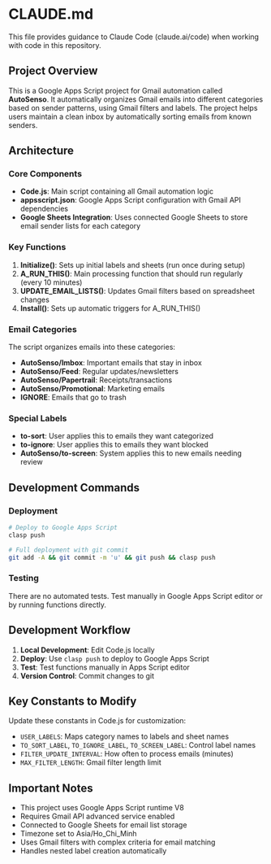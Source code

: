 # CLAUDE.md

This file provides guidance to Claude Code (claude.ai/code) when working with code in this repository.

## Project Overview

This is a Google Apps Script project for Gmail automation called **AutoSenso**. It automatically organizes Gmail emails into different categories based on sender patterns, using Gmail filters and labels. The project helps users maintain a clean inbox by automatically sorting emails from known senders.

## Architecture

### Core Components

- **Code.js**: Main script containing all Gmail automation logic
- **appsscript.json**: Google Apps Script configuration with Gmail API dependencies
- **Google Sheets Integration**: Uses connected Google Sheets to store email sender lists for each category

### Key Functions

1. **Initialize()**: Sets up initial labels and sheets (run once during setup)
2. **A_RUN_THIS()**: Main processing function that should run regularly (every 10 minutes)
3. **UPDATE_EMAIL_LISTS()**: Updates Gmail filters based on spreadsheet changes
4. **Install()**: Sets up automatic triggers for A_RUN_THIS()

### Email Categories

The script organizes emails into these categories:
- **AutoSenso/Imbox**: Important emails that stay in inbox
- **AutoSenso/Feed**: Regular updates/newsletters
- **AutoSenso/Papertrail**: Receipts/transactions
- **AutoSenso/Promotional**: Marketing emails
- **IGNORE**: Emails that go to trash

### Special Labels

- **to-sort**: User applies this to emails they want categorized
- **to-ignore**: User applies this to emails they want blocked
- **AutoSenso/to-screen**: System applies this to new emails needing review

## Development Commands

### Deployment
```bash
# Deploy to Google Apps Script
clasp push

# Full deployment with git commit
git add -A && git commit -m 'u' && git push && clasp push
```

### Testing
There are no automated tests. Test manually in Google Apps Script editor or by running functions directly.

## Development Workflow

1. **Local Development**: Edit Code.js locally
2. **Deploy**: Use `clasp push` to deploy to Google Apps Script
3. **Test**: Test functions manually in Apps Script editor
4. **Version Control**: Commit changes to git

## Key Constants to Modify

Update these constants in Code.js for customization:
- `USER_LABELS`: Maps category names to labels and sheet names
- `TO_SORT_LABEL`, `TO_IGNORE_LABEL`, `TO_SCREEN_LABEL`: Control label names
- `FILTER_UPDATE_INTERVAL`: How often to process emails (minutes)
- `MAX_FILTER_LENGTH`: Gmail filter length limit

## Important Notes

- This project uses Google Apps Script runtime V8
- Requires Gmail API advanced service enabled
- Connected to Google Sheets for email list storage
- Timezone set to Asia/Ho_Chi_Minh
- Uses Gmail filters with complex criteria for email matching
- Handles nested label creation automatically